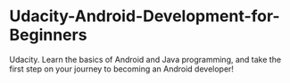 # Udacity-Android-Development-for-Beginners
Udacity. Learn the basics of Android and Java programming, and take the first step on your journey to becoming an Android developer!

